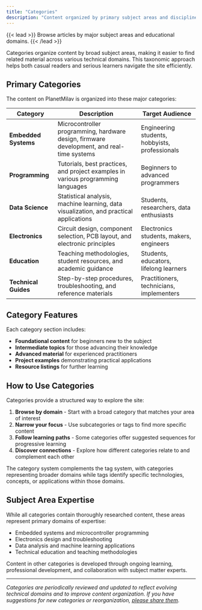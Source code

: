 ```yaml
---
title: "Categories"
description: "Content organized by primary subject areas and disciplines"
---
```


{{< lead >}}
Browse articles by major subject areas and educational domains.
{{< /lead >}}

Categories organize content by broad subject areas, making it easier to find related material across various technical domains. This taxonomic approach helps both casual readers and serious learners navigate the site efficiently.

## Primary Categories

The content on PlanetMilav is organized into these major categories:

| Category | Description | Target Audience |
|----------|-------------|----------------|
| **Embedded Systems** | Microcontroller programming, hardware design, firmware development, and real-time systems | Engineering students, hobbyists, professionals |
| **Programming** | Tutorials, best practices, and project examples in various programming languages | Beginners to advanced programmers |
| **Data Science** | Statistical analysis, machine learning, data visualization, and practical applications | Students, researchers, data enthusiasts |
| **Electronics** | Circuit design, component selection, PCB layout, and electronic principles | Electronics students, makers, engineers |
| **Education** | Teaching methodologies, student resources, and academic guidance | Students, educators, lifelong learners |
| **Technical Guides** | Step-by-step procedures, troubleshooting, and reference materials | Practitioners, technicians, implementers |

## Category Features

Each category section includes:

- **Foundational content** for beginners new to the subject
- **Intermediate topics** for those advancing their knowledge
- **Advanced material** for experienced practitioners
- **Project examples** demonstrating practical applications
- **Resource listings** for further learning

## How to Use Categories

Categories provide a structured way to explore the site:

1. **Browse by domain** - Start with a broad category that matches your area of interest
2. **Narrow your focus** - Use subcategories or tags to find more specific content
3. **Follow learning paths** - Some categories offer suggested sequences for progressive learning
4. **Discover connections** - Explore how different categories relate to and complement each other

The category system complements the tag system, with categories representing broader domains while tags identify specific technologies, concepts, or applications within those domains.

## Subject Area Expertise

While all categories contain thoroughly researched content, these areas represent primary domains of expertise:

- Embedded systems and microcontroller programming
- Electronics design and troubleshooting
- Data analysis and machine learning applications
- Technical education and teaching methodologies

Content in other categories is developed through ongoing learning, professional development, and collaboration with subject matter experts.

---

*Categories are periodically reviewed and updated to reflect evolving technical domains and to improve content organization. If you have suggestions for new categories or reorganization, [please share them](mailto:milav.dabgar@gmail.com).*
